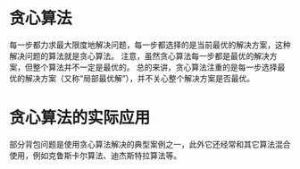 # 贪心算法
每一步都力求最大限度地解决问题，每一步都选择的是当前最优的解决方案，这种解决问题的算法就是贪心算法。
注意，虽然贪心算法每一步都是最优的解决方案，但整个算法并不一定是最优的。
总的来讲，贪心算法注重的是每一步选择最优的解决方案（又称“局部最优解”），并不关心整个解决方案是否最优。

# 贪心算法的实际应用
部分背包问题是使用贪心算法解决的典型案例之一，此外它还经常和其它算法混合使用，例如克鲁斯卡尔算法、迪杰斯特拉算法等。